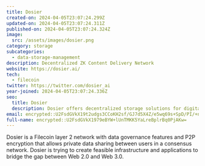 ```yaml
---
title: Dosier
created-on: 2024-04-05T23:07:24.299Z
updated-on: 2024-04-05T23:07:24.311Z
published-on: 2024-04-05T23:07:24.324Z
image:
  src: /assets/images/dosier.png
category: storage
subcategories:
  - data-storage-management
description: Decentralized ZK Content Delivery Network
website: https://dosier.ai/
tech:
  - filecoin
twitter: https://twitter.com/dosier_ai
year-joined: 2024-04-05T23:07:24.336Z
seo:
  title: Dosier
  description: Dosier offers decentralized storage solutions for digital documents.
email: encrypted::U2FsdGVkX19t2udgs3CCoKH2sf/GJ7d5X4Z/e5wq69s+SpD/PI/+nMSwfelUevLy
full-name: encrypted::U2FsdGVkX1979eBYW+lUnTMKK5YaLreBplrBq0PjAKw=
---
```


Dosier is a Filecoin layer 2 network with data governance features and P2P encryption that allows private data sharing between users in a consensus network. Dosier is trying to create feasible infrastructure and applications to bridge the gap between Web 2.0 and Web 3.0.
